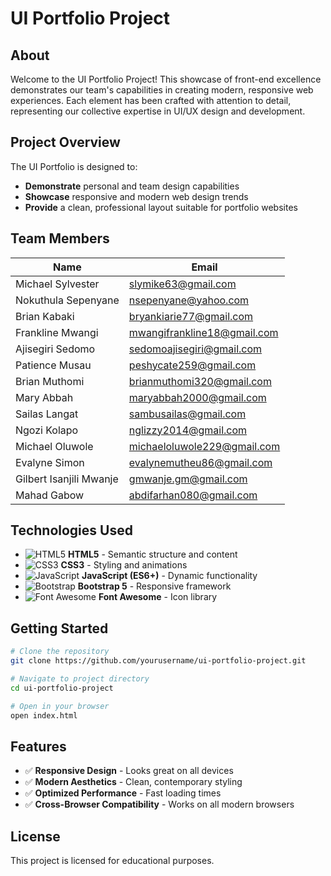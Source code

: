 # UI Portfolio Project

## About

Welcome to the UI Portfolio Project! This showcase of front-end excellence demonstrates our team's capabilities in creating modern, responsive web experiences. Each element has been crafted with attention to detail, representing our collective expertise in UI/UX design and development.

## Project Overview

The UI Portfolio is designed to:
- **Demonstrate** personal and team design capabilities
- **Showcase** responsive and modern web design trends
- **Provide** a clean, professional layout suitable for portfolio websites

## Team Members

| Name | Email |
|------|-------|
| Michael Sylvester | slymike63@gmail.com |
| Nokuthula Sepenyane | nsepenyane@yahoo.com |
| Brian Kabaki | bryankiarie77@gmail.com |
| Frankline Mwangi | mwangifrankline18@gmail.com |
| Ajisegiri Sedomo | sedomoajisegiri@gmail.com |
| Patience Musau | peshycate259@gmail.com |
| Brian Muthomi | brianmuthomi320@gmail.com |
| Mary Abbah | maryabbah2000@gmail.com |
| Sailas Langat | sambusailas@gmail.com |
| Ngozi Kolapo | nglizzy2014@gmail.com |
| Michael Oluwole | michaeloluwole229@gmail.com |
| Evalyne Simon | evalynemutheu86@gmail.com |
| Gilbert Isanjili Mwanje | gmwanje.gm@gmail.com |
| Mahad Gabow | abdifarhan080@gmail.com |

## Technologies Used

- ![HTML5](https://img.shields.io/badge/-HTML5-E34F26?style=flat&logo=html5&logoColor=white) **HTML5** - Semantic structure and content
- ![CSS3](https://img.shields.io/badge/-CSS3-1572B6?style=flat&logo=css3&logoColor=white) **CSS3** - Styling and animations
- ![JavaScript](https://img.shields.io/badge/-JavaScript-F7DF1E?style=flat&logo=javascript&logoColor=black) **JavaScript (ES6+)** - Dynamic functionality
- ![Bootstrap](https://img.shields.io/badge/-Bootstrap-7952B3?style=flat&logo=bootstrap&logoColor=white) **Bootstrap 5** - Responsive framework
- ![Font Awesome](https://img.shields.io/badge/-Font%20Awesome-339AF0?style=flat&logo=font-awesome&logoColor=white) **Font Awesome** - Icon library

## Getting Started

```bash
# Clone the repository
git clone https://github.com/yourusername/ui-portfolio-project.git

# Navigate to project directory
cd ui-portfolio-project

# Open in your browser
open index.html
```

## Features

- ✅ **Responsive Design** - Looks great on all devices
- ✅ **Modern Aesthetics** - Clean, contemporary styling
- ✅ **Optimized Performance** - Fast loading times
- ✅ **Cross-Browser Compatibility** - Works on all modern browsers

## License

This project is licensed for educational purposes.
